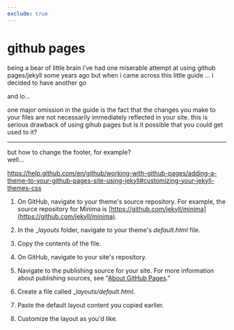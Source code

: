 ```yaml
---
exclude: true
---
```


# github pages

being a bear of little brain i've had one miserable attempt at using github pages/jekyll some years ago but when i came across this little guide ... i decided to have another go

and lo...

one major omission in the guide is the fact that the changes you make to your files are not necessarily immediately reflected in your site. this is serious drawback of using gihub pages but is it possible that you could get used to it?


----------------------

but how to change the footer, for example?  
well...

https://help.github.com/en/github/working-with-github-pages/adding-a-theme-to-your-github-pages-site-using-jekyll#customizing-your-jekyll-themes-css

  1. On GitHub, navigate to your theme's source repository. For example, the source repository for Minima is [https://github.com/jekyll/minima](https://github.com/jekyll/minima).

  2. In the __layouts_ folder, navigate to your theme's _default.html_ file.

  3. Copy the contents of the file.

  4. On GitHub, navigate to your site's repository.

  5. Navigate to the publishing source for your site. For more information about publishing sources, see "[About GitHub Pages](https://help.github.com/en/articles/about-github-pages#publishing-sources-for-github-pages-sites)."

  6. Create a file called __layouts/default.html_.

  7. Paste the default layout content you copied earlier.

  8. Customize the layout as you'd like.
